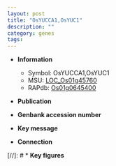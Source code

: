 ```yaml
---
layout: post
title: "OsYUCCA1,OsYUC1"
description: ""
category: genes
tags: 
---
```


* **Information**  
    + Symbol: OsYUCCA1,OsYUC1  
    + MSU: [LOC_Os01g45760](http://rice.uga.edu/cgi-bin/ORF_infopage.cgi?orf=LOC_Os01g45760)  
    + RAPdb: [Os01g0645400](http://rapdb.dna.affrc.go.jp/viewer/gbrowse_details/irgsp1?name=Os01g0645400)  

* **Publication**  

* **Genbank accession number**  

* **Key message**  

* **Connection**  

[//]: # * **Key figures**  


